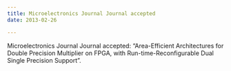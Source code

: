 ```yaml
---
title: Microelectronics Journal Journal accepted
date: 2013-02-26

---
```

Microelectronics Journal Journal accepted: “Area-Efficient Architectures for Double Precision Multiplier on FPGA, with Run-time-Reconfigurable Dual Single Precision Support”.

<!--more-->

